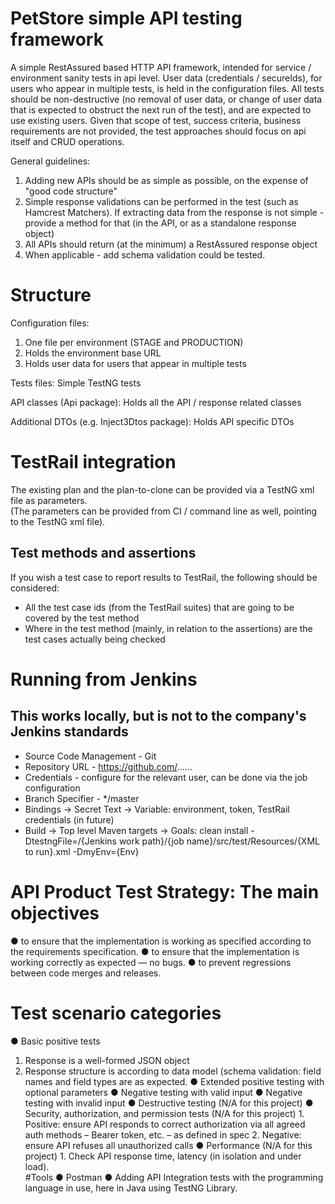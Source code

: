 # PetStore simple API testing framework

A simple RestAssured based HTTP API framework, intended for service / environment
sanity tests in api level.
User data (credentials / secureIds), for users who appear in multiple tests, 
is held in the configuration files.
All tests should be non-destructive (no removal of user data, or change of user data that is 
expected to obstruct the next run of the test), and are expected to use existing users.
Given that scope of test, success criteria, business requirements are not provided, 
the test approaches should focus on api itself and CRUD operations.


General guidelines:
1. Adding new APIs should be as simple as possible, on the expense of "good code structure"
2. Simple response validations can be performed in the test (such as Hamcrest Matchers). 
   If extracting data from the response is not simple - provide a method for that 
   (in the API, or as a standalone response object)
3. All APIs should return (at the minimum) a RestAssured response object
4. When applicable - add schema validation could be tested.

# Structure
Configuration files:
1. One file per environment (STAGE and PRODUCTION)
2. Holds the environment base URL
3. Holds user data for users that appear in multiple tests


Tests files:
Simple TestNG tests

API classes (Api package):
Holds all the API / response related classes

Additional DTOs (e.g. Inject3Dtos package):
Holds API specific DTOs


# TestRail integration
 
The existing plan and the plan-to-clone can be provided via a TestNG xml file as parameters.  
(The parameters can be provided from CI / command line as well, pointing to the TestNG xml file).

## Test methods and assertions
If you wish a test case to report results to TestRail, the following should be considered:
- All the test case ids (from the TestRail suites) that are going to be covered by the test method
- Where in the test method (mainly, in relation to the assertions) are the test cases actually being checked


# Running from Jenkins
## This works locally, but is not to the company's Jenkins standards
- Source Code Management - Git
- Repository URL - https://github.com/......
- Credentials - configure for the relevant user, can be done via the job configuration
- Branch Specifier - */master
- Bindings -> Secret Text -> Variable: environment, token, TestRail credentials (in future) 
- Build -> Top level Maven targets -> Goals: clean install -DtestngFile=/{Jenkins work path}/{job name}/src/test/Resources/{XML to run}.xml -DmyEnv={Env}


# API Product Test Strategy: The main objectives
● to ensure that the implementation is working as specified according to the requirements specification.
● to ensure that the implementation is working correctly as expected — no bugs.
● to prevent regressions between code merges and releases.
# Test scenario categories
● Basic positive tests
   1. Response is a well-formed JSON object
   2. Response structure is according to data model 
      (schema validation: field names and field types are as expected.
● Extended positive testing with optional parameters
● Negative testing with valid input
● Negative testing with invalid input
● Destructive testing (N/A for this project)
● Security, authorization, and permission tests (N/A for this project)
    1. Positive: ensure API responds to correct authorization via all agreed auth
      methods – Bearer token, etc. – as defined in spec
    2. Negative: ensure API refuses all unauthorized calls
● Performance (N/A for this project)
    1. Check API response time, latency (in isolation and under load).  
#Tools
● Postman 
● Adding API Integration tests with the programming language in use,
here in Java using TestNG Library.